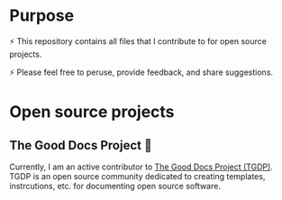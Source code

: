 # Purpose

⚡️ This repository contains all files that I contribute to for open source projects.

⚡️ Please feel free to peruse, provide feedback, and share suggestions.

# Open source projects

## The Good Docs Project 🐙

Currently, I am an active contributor to [The Good Docs Project (TGDP)](https://thegooddocsproject.dev/). TGDP is an open source community dedicated to creating templates, instrcutions, etc. for documenting open source software.
